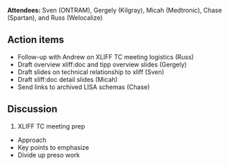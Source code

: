 **Attendees:** Sven (ONTRAM), Gergely (Kilgray), Micah (Medtronic), Chase (Spartan), and Russ (Welocalize)

## Action items ##
  * Follow-up with Andrew on XLIFF TC meeting logistics (Russ)
  * Draft overview xliff:doc and tipp overview slides (Gergely)
  * Draft slides on technical relationship to xliff (Sven)
  * Draft xliff:doc detail slides (Micah)
  * Send links to archived LISA schemas (Chase)

## Discussion ##
1) XLIFF TC meeting prep
  * Approach
  * Key points to emphasize
  * Divide up preso work